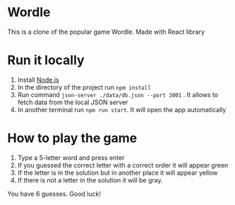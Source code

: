 # Wordle

This is a clone of the popular game Wordle. Made with React library

# Run it locally

1. Install [Node.js](https://nodejs.org/en/)
2. In the directory of the project run `npm install`
3. Run command `json-server ./data/db.json --port 3001` . It allows to fetch data from the local JSON server
4. In another terminal run `npm run start`. It will open the app automatically


# How to play the game

1. Type a 5-letter word and press enter
2. If you guessed the correct letter with a correct order it will appear green
3. If the letter is in the solution but in another place it will appear yellow
3. If there is not a letter in the solution it will be gray.

You have 6 guesses. Good luck!
